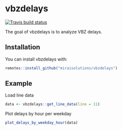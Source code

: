 
# vbzdelays

<!-- badges: start -->
[![Travis build status](https://travis-ci.org/miraisolutions/vbzdelays.svg?branch=master)](https://travis-ci.org/miraisolutions/vbzdelays)
<!-- badges: end -->

The goal of vbzdelays is to analyze VBZ delays.

## Installation

You can install vbzdelays with:

``` r
remotes::install_github("miraisolutions/vbzdelays")
```

## Example

Load line data

``` r
data <- vbzdelays::get_line_data(line = 11)
```

Plot delays by hour per weekday

```r
plot_delays_by_weekday_hour(data)
```
